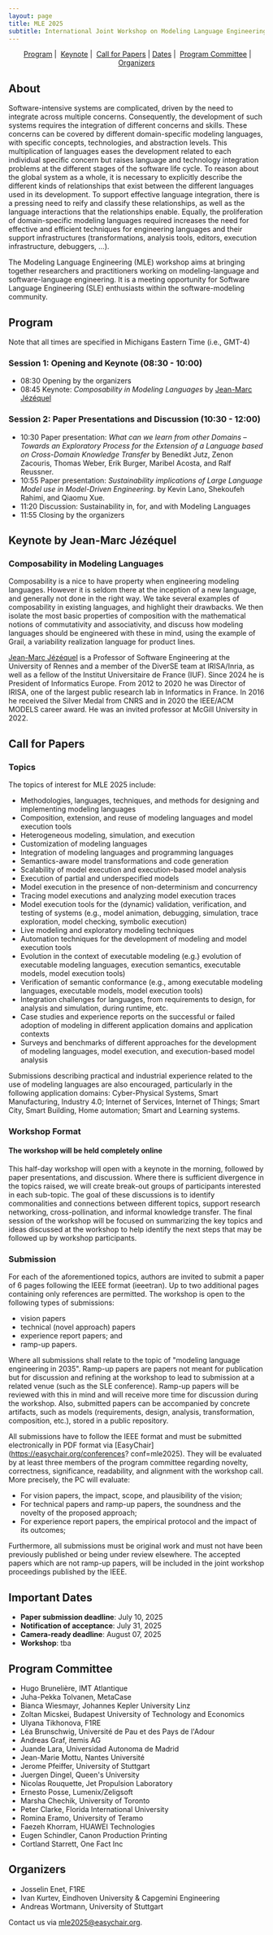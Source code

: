 ```yaml
---
layout: page
title: MLE 2025
subtitle: International Joint Workshop on Modeling Language Engineering (MLE) and Sustainability and Modeling (SusMod), October 6, 2025 <br /> Co-located with <a href="https://conf.researchr.org/home/models-2025">MODELS 2025</a>
---
```


<p align="center">
  <!--<a href="#about">About</a> |--> 
  <a href="#program">Program</a> | 
  <a href="#keynote">Keynote</a> | 
  <a href="#call-for-papers">Call for Papers</a> |
  <a href="#important-dates">Dates</a> | 
  <a href="#program-committee">Program Committee</a> | 
  <a href="#organizers">Organizers</a> 
</p>

## About

Software-intensive systems are complicated, driven by the need to integrate across multiple concerns.
Consequently, the development of such systems requires the integration of different concerns and skills.
These concerns can be covered by different domain-specific modeling languages, with specific concepts, technologies, and abstraction levels.
This multiplication of languages eases the development related to each individual specific concern but raises language and technology integration problems at the different stages of the software life cycle.
To reason about the global system as a whole, it is necessary to explicitly describe the different kinds of relationships that exist between the different languages used in its development.
To support effective language integration, there is a pressing need to reify and classify these relationships, as well as the language interactions that the relationships enable.
Equally, the proliferation of domain-specific modeling languages required increases the need for effective and efficient techniques for engineering languages and their support infrastructures (transformations, analysis tools, editors, execution infrastructure, debuggers, …).

The Modeling Language Engineering (MLE) workshop aims at bringing together researchers and practitioners working on modeling-language and software-language engineering. It is a meeting opportunity for Software Language Engineering (SLE) enthusiasts within the software-modeling community.

## Program

Note that all times are specified in Michigans Eastern Time (i.e., GMT-4)

### Session 1: Opening and Keynote (08:30 - 10:00)
- 08:30 Opening by the organizers 
- 08:45 Keynote: *Composability in Modeling Languages* by [Jean-Marc Jézéquel](https://people.irisa.fr/Jean-Marc.Jezequel/)

### Session 2: Paper Presentations and Discussion (10:30 - 12:00)
- 10:30 Paper presentation: *What can we learn from other Domains – Towards an Exploratory Process for the Extension of a Language based on Cross-Domain Knowledge Transfer* by Benedikt Jutz, Zenon Zacouris, Thomas Weber, Erik Burger, Maribel Acosta, and Ralf Reussner.
- 10:55 Paper presentation: *Sustainability implications of Large Language Model use in Model-Driven Engineering.* by Kevin Lano, Shekoufeh Rahimi, and Qiaomu Xue. 
- 11:20 Discussion: Sustainability in, for, and with Modeling Languages
- 11:55 Closing by the organizers

## Keynote by Jean-Marc Jézéquel

### Composability in Modeling Languages 

Composability is a nice to have property when engineering modeling languages.
However it is seldom there at the inception of a new language, and generally not done in the right way. We take several examples of composability in existing languages, and highlight their drawbacks. We then isolate the most basic properties of composition with the mathematical notions of commutativity and associativity, and discuss how modeling languages should be engineered with these in mind, using the example of Grail, a variability realization language for product lines. 

[Jean-Marc Jézéquel](https://people.irisa.fr/Jean-Marc.Jezequel/) is a Professor of Software Engineering at the University of Rennes and a member of the DiverSE team at IRISA/Inria, as well as a fellow of the Institut Universitaire de France (IUF). Since 2024 he is President of Informatics Europe. From 2012 to 2020 he was Director of IRISA, one of the largest public research lab in Informatics in France. In 2016 he received the Silver Medal from CNRS and in 2020 the IEEE/ACM MODELS career award. He was an invited professor at McGill University in 2022.


## Call for Papers

### Topics

The topics of interest for MLE 2025 include:

- Methodologies, languages, techniques, and methods for designing and implementing modeling languages
- Composition, extension, and reuse of modeling languages and model execution tools
- Heterogeneous modeling, simulation, and execution
- Customization of modeling languages
- Integration of modeling languages and programming languages
- Semantics-aware model transformations and code generation
- Scalability of model execution and execution-based model analysis
- Execution of partial and underspecified models
- Model execution in the presence of non-determinism and concurrency
- Tracing model executions and analyzing model execution traces
- Model execution tools for the (dynamic) validation, verification, and testing of systems (e.g., model animation, debugging, simulation, trace exploration, model checking, symbolic execution)
- Live modeling and exploratory modeling techniques
- Automation techniques for the development of modeling and model execution tools
- Evolution in the context of executable modeling (e.g.} evolution of executable modeling languages, execution semantics, executable models, model execution tools)
- Verification of semantic conformance (e.g., among executable modeling languages, executable models, model execution tools)
- Integration challenges for languages, from requirements to design, for analysis and simulation, during runtime, etc.
- Case studies and experience reports on the successful or failed adoption of modeling in different application domains and application contexts
- Surveys and benchmarks of different approaches for the development of modeling languages, model execution, and execution-based model analysis

Submissions describing practical and industrial experience related to the use of modeling languages are also encouraged, particularly in the following application domains:
Cyber-Physical Systems, Smart Manufacturing, Industry 4.0; Internet of Services, Internet of Things; Smart City, Smart Building, Home automation; Smart and Learning systems.

### Workshop Format

#### The workshop will be held completely online

This half-day workshop will open with a keynote in the morning, followed by paper presentations, and discussion.
Where there is sufficient divergence in the topics raised, we will create break-out groups of participants interested in each sub-topic. The goal of these discussions is to identify commonalities and connections between different topics, support research networking, cross-pollination, and informal knowledge transfer.
The final session of the workshop will be focused on summarizing the key topics and ideas discussed at the workshop to help identify the next steps that may be followed up by workshop participants.

### Submission

For each of the aforementioned topics, authors are invited to submit a paper of 6 pages following the IEEE format (ieeetran). Up to two additional pages containing only references are permitted. The workshop is open to the following types of submissions: 

- vision papers
- technical (novel approach) papers
- experience report papers; and
- ramp-up papers.

Where all submissions shall relate to the topic of "modeling language engineering in 2035". Ramp-up papers are papers not meant for publication but for
discussion and refining at the workshop to lead to submission at a related venue (such as the SLE conference). Ramp-up papers will be reviewed with
this in mind and will receive more time for discussion during the workshop. Also, submitted papers can be accompanied by concrete artifacts, such as
models (requirements, design, analysis, transformation, composition, etc.), stored in a public repository. 

All submissions have to follow the IEEE format and must be submitted electronically in PDF format via [EasyChair](https://easychair.org/conferences?
conf=mle2025). They will be evaluated by at least three members of the program committee regarding novelty, correctness, significance, readability,
and alignment with the workshop call. More precisely, the PC will evaluate: 

- For vision papers, the impact, scope, and plausibility of the vision;
- For technical papers and ramp-up papers, the soundness and the novelty of the proposed approach;
- For experience report papers, the empirical protocol and the impact of its outcomes;

Furthermore, all submissions must be original work and must not have been previously published or being under review elsewhere. The accepted papers which are not ramp-up papers, will be included in the joint workshop proceedings published by the IEEE.

## Important Dates

- **Paper submission deadline**: July 10, 2025
- **Notification of acceptance**: July 31, 2025
- **Camera-ready deadline**: August 07, 2025
- **Workshop**: tba

## Program Committee

- Hugo Brunelière, IMT Atlantique
- Juha-Pekka Tolvanen, MetaCase
- Bianca Wiesmayr, Johannes Kepler University Linz
- Zoltan Micskei, Budapest University of Technology and Economics
- Ulyana Tikhonova, F1RE
- Léa Brunschwig, Université de Pau et des Pays de l'Adour
- Andreas	Graf,	itemis AG
- Juande Lara, Universidad Autonoma de Madrid
- Jean-Marie Mottu, Nantes Université
- Jerome Pfeiffer, University of Stuttgart
- Juergen	Dingel, Queen's University
- Nicolas	Rouquette, Jet Propulsion Laboratory
- Ernesto	Posse, Lumenix/Zeligsoft
- Marsha	Chechik, University of Toronto
- Peter	Clarke, Florida International University
- Romina	Eramo, University of Teramo
- Faezeh	Khorram, HUAWEI Technologies
- Eugen	Schindler, Canon Production Printing
- Cortland	Starrett, One Fact Inc

## Organizers 

- Josselin Enet, F1RE
- Ivan Kurtev, Eindhoven University & Capgemini Engineering
- Andreas Wortmann, University of Stuttgart

Contact us via mle2025@easychair.org.
